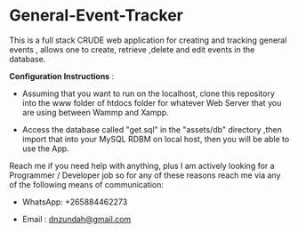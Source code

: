 # General-Event-Tracker
This is a full stack CRUDE web application for creating and tracking general events , allows one to create, retrieve ,delete and edit events in the database.

**Configuration Instructions** :

- Assuming that you want to run on the localhost, clone this repository into the www folder of htdocs folder for whatever Web Server that you are using between Wammp  and Xampp.

- Access the database called "get.sql" in the "assets/db" directory ,then import that into your MySQL RDBM on local host, then you will be able to use the App.


Reach me if you need help with anything, plus I am actively looking for a Programmer / Developer job so for any of these reasons reach me via any of the following means of communication:

- WhatsApp: +265884462273

- Email    : dnzundah@gmail.com
